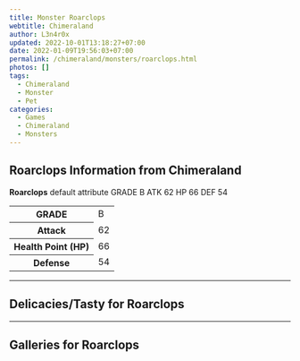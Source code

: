 ```yaml
---
title: Monster Roarclops
webtitle: Chimeraland
author: L3n4r0x
updated: 2022-10-01T13:18:27+07:00
date: 2022-01-09T19:56:03+07:00
permalink: /chimeraland/monsters/roarclops.html
photos: []
tags:
  - Chimeraland
  - Monster
  - Pet
categories:
  - Games
  - Chimeraland
  - Monsters
---
```


<section id="bootstrap-wrapper"><link rel="stylesheet" href="https://rawcdn.githack.com/dimaslanjaka/Web-Manajemen/0c3b5aa1813bd4abcd2c11bf3e37928b15c28664/css/bootstrap-5-3-0-alpha3-wrapper.css"/><h2 id="attribute">Roarclops Information from Chimeraland</h2><p><b>Roarclops</b> default attribute GRADE B ATK 62 HP 66 DEF 54<table><tr><th>GRADE</th><td>B</td></tr><tr><th>Attack</th><td>62</td></tr><tr><th>Health Point (HP)</th><td>66</td></tr><tr><th>Defense</th><td>54</td></tr></table></p><hr/><h2 id="delicacies">Delicacies/Tasty for Roarclops</h2><div class="text-white bg-dark"></div><hr/><div id="gallery"><h2>Galleries for Roarclops</h2><div class="row"></div></div></section>